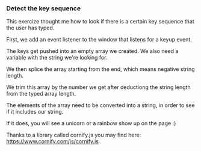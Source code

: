 ### Detect the key sequence

This exercize thought me how to look if there is a certain key sequence that the user has typed.

First, we add an event listener to the window that listens for a keyup event. 

The keys get pushed into an empty array we created. We also need a variable with the string we're looking for.

We then splice the array starting from the end, which means negative string length.

We trim this array by the number we get after deductiong the string length from the typed array length.

The elements of the array need to be converted into a string, in order to see if it includes our string.

If it does, you will see a unicorn or a rainbow show up on the page :)

Thanks to a library called cornify.js you may find here: https://www.cornify.com/js/cornify.js.


